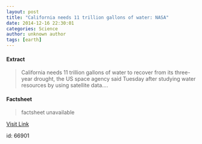 ```yaml
---
layout: post
title: "California needs 11 trillion gallons of water: NASA"
date: 2014-12-16 22:30:01
categories: Science
author: unknown author
tags: [earth]
---
```



#### Extract
>California needs 11 trillion gallons of water to recover from its three-year drought, the US space agency said Tuesday after studying water resources by using satellite data....

#### Factsheet
>factsheet unavailable

[Visit Link](http://phys.org/news337971795.html)

id:   66901



